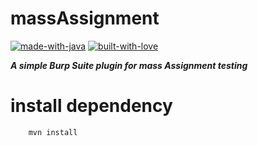 # massAssignment
[![made-with-java](http://forthebadge.com/images/badges/made-with-java.svg)](https://www.java.com/en/)
[![built-with-love](http://forthebadge.com/images/badges/built-with-love.svg)](https://github.com/Mohammadwh)

***A simple Burp Suite plugin for mass Assignment testing***

# install dependency
```
    mvn install
```

